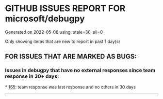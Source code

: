 
# GITHUB ISSUES REPORT FOR microsoft/debugpy


Generated on 2022-05-08 using: stale=30, all=0


Only showing items that are new to report in past 1 day(s)


## FOR ISSUES THAT ARE MARKED AS BUGS:


### Issues in debugpy that have no external responses since team response in 30+ days:


\* [165](https://github.com/microsoft/debugpy/issues/165 "Entry points aren't being found while test debugging"): team response was last response and no others in 30 days

---
